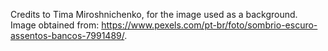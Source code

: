 Credits to Tima Miroshnichenko, for the image used as a background. Image obtained from: https://www.pexels.com/pt-br/foto/sombrio-escuro-assentos-bancos-7991489/.
